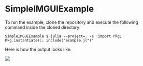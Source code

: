 # SimpleIMGUIExample

To run the example, clone the repository and execute the following command inside the cloned directory:

```
SimpleIMGUIExample $ julia --project=. -e 'import Pkg; Pkg.instantiate(); include("example.jl")'
```

Here is how the output looks like:

<img src="https://user-images.githubusercontent.com/32610387/154535306-4e62bca2-0ea0-4484-8874-1e6e81d93c93.png">
